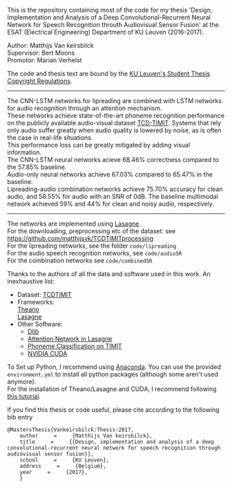 
This is the repository containing most of the code for my thesis 'Design, Implementation and Analysis of a Deep Convolutional-Recurrent Neural Network for Speech Recognition throuth Audiovisual Sensor Fusion' at the ESAT (Electrical Engineering) Department of KU Leuven (2016-2017).  

Author: Matthijs Van keirsbilck  
Supervisor: Bert Moons  
Promotor: Marian Verhelst  

The code and thesis text are bound by the [KU Leuven's Student Thesis Copyright Regulations](https://admin.kuleuven.be/sab/jd/en/student-thesis-copyright).  
___


The CNN-LSTM networks for lipreading are combined with LSTM networks for audio recognition through an attention mechanism.   
These networks achieve state-of-the-art phoneme recognition performance on the publicly available audio-visual dataset [TCD-TIMIT](https://sigmedia.tcd.ie/TCDTIMIT/).
Systems that rely only audio suffer greatly when audio quality is lowered by noise, as is often the case in real-life situations.  
This performance loss can be greatly mitigated by adding visual information.  
The CNN-LSTM neural networks acieve 68.46% correctness compared to the 57.85% baseline.  
Audio-only neural networks achieve 67.03% compared to 65.47% in the baseline.  
Lipreading-audio combination networks achieve 75.70% accuracy for clean audio, and 58.55% for audio with an SNR of 0dB. The baseline multimodal network achieved 59% and 44% for clean and noisy audio, respectively.

___

The networks are implemented using [Lasagne](https://github.com/Lasagne).  
For the downloading, preprocessing etc of the dataset: see https://github.com/matthijsvk/TCDTIMITprocessing  
For the lipreading networks, see the folder `code/lipreading`   
For the audio speech recognition networks, see `code/audioSR`   
For the combination networks see `code/combinedSR`  


Thanks to the authors of all the data and software used in this work. An inexhaustive list:  
- Dataset: [TCDTIMIT](https://sigmedia.tcd.ie/TCDTIMIT/)  
- Frameworks:  
    [Theano](http://www.deeplearning.net/software/theano/)  
    [Lasagne](https://github.com/Lasagne)  
- Other Software:  
    - [Dlib](http://dlib.net/)  
    - [Attention Network in Lasagne](https://github.com/craffel/ff-attention)    
    - [Phoneme Classification on TIMIT](https://github.com/Faur/TIMIT)  
    - [NVIDIA CUDA](https://developer.nvidia.com/cuda-downloads)  

To Set up Python, I recommend using [Anaconda](https://www.continuum.io/downloads). You can use the provided `environment.yml` to install all python packages (although some aren't used anymore).    
For the installation of Theano/Lasagne and CUDA, I recommend following [this tutorial](https://github.com/Lasagne/Lasagne/wiki/From-Zero-to-Lasagne-on-Ubuntu-14.04).

If you find this thesis or code useful, please cite according to the following bib entry
```
@MastersThesis{Vankeirsbilck:Thesis:2017,
    author     =     {Matthijs Van keirsbilck},
    title     =     {{Design, implementation and analysis of a deep convolutional-recurrent neural network for speech recognition through audiovisual sensor fusion}},
    school     =     {KU Leuven},
    address     =     {Belgium},
    year     =     {2017},
    }
```


